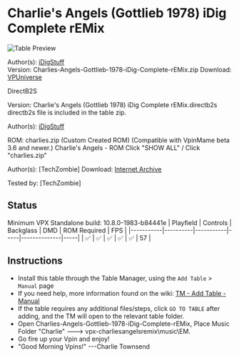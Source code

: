 ﻿# Charlie's Angels (Gottlieb 1978) iDig Complete rEMix

![Table Preview](../../images/vpx-charliesangelsremix.png)

Author(s): [iDigStuff](https://vpuniverse.com/profile/29753-idigstuff/)  
Version:  Charlies-Angels-Gottlieb-1978-iDig-Complete-rEMix.zip
Download:  [VPUniverse](https://vpuniverse.com/files/file/5943-charlie%e2%80%99s-angels-gottlieb-1978-idig-complete-remix/)

DirectB2S

Version: Charlie's Angels (Gottlieb 1978) iDig Complete rEMix.directb2s
directb2s file is included in the table zip.

Author(s): [iDigStuff](https://vpuniverse.com/profile/29753-idigstuff/) 

ROM: charlies.zip (Custom Created ROM) (Compatible with VpinMame beta 3.6 and newer.)
Charlie's Angels - ROM
Click "SHOW ALL" / Click "charlies.zip"

Author(s): [TechZombie]
Download:  [Internet Archive](https://archive.org/details/charlies_202408)

Tested by:
[TechZombie]

## Status 

Minimum VPX Standalone build: 10.8.0-1983-b84441e
| Playfield | Controls | Backglass | DMD | ROM Required | FPS | 
|-----------|----------|-----------|-----|--------------|-----|
| :white_check_mark: | :white_check_mark: | :white_check_mark: | :white_check_mark: | :white_check_mark: | 57 |

## Instructions

- Install this table through the Table Manager, using the `Add Table` > `Manual` page
- If you need help, more information found on the wiki: [TM - Add Table - Manual](https://github.com/LegendsUnchained/vpx-standalone-alp4k/wiki/%5B04%5D-%F0%9F%A7%A1-TM-%E2%80%90-Other-Features#add-table---manual)
- If the table requires any additional files/steps, click `GO TO TABLE` after adding, and the TM will open to the relevant table folder.
- Open Charlies-Angels-Gottlieb-1978-iDig-Complete-rEMix, Place Music Folder "Charlie" ---> vpx-charliesangelsremix\music\EM\.
- Go fire up your Vpin and enjoy!
- "Good Morning Vpins!" ---Charlie Townsend

